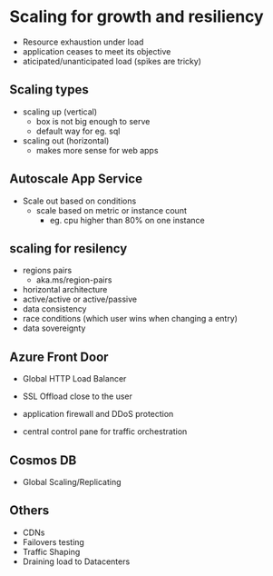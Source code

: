 # Scaling for growth and resiliency

- Resource exhaustion under load 
- application ceases to meet its objective
- aticipated/unanticipated load (spikes are tricky)

## Scaling types

- scaling up (vertical)
  - box is not big enough to serve
  - default way for eg. sql
- scaling out (horizontal)
  - makes more sense for web apps

## Autoscale App Service

- Scale out based on conditions
  - scale based on metric or instance count
    - eg. cpu higher than 80% on one instance

## scaling for resilency

- regions pairs
  - aka.ms/region-pairs
- horizontal architecture
- active/active or active/passive
- data consistency
- race conditions (which user wins when changing a entry)
- data sovereignty

## Azure Front Door

- Global HTTP Load Balancer

- SSL Offload close to the user
- application firewall and DDoS protection
- central control pane for traffic orchestration

## Cosmos DB

- Global Scaling/Replicating

## Others

- CDNs
- Failovers testing
- Traffic Shaping
- Draining load to Datacenters
